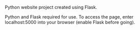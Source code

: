 Python website project created using Flask.

Python and Flask required for use. 
To access the page, enter localhost:5000 into your browser (enable Flask before going).
